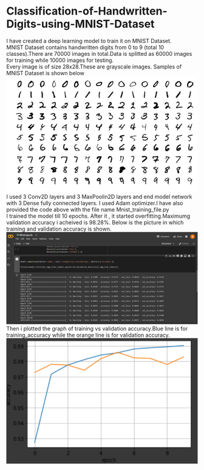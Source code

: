 # Classification-of-Handwritten-Digits-using-MNIST-Dataset  
I have created a deep learning model to train it on MNIST Dataset.  
MNIST Dataset contains handwritten digits from 0 to 9 (total 10 classes).There are 70000 images in total.Data is splitted as 60000 images for training while 10000 images for testing.  
Every image is of size 28x28.These are grayscale images. Samples of MNIST Dataset is shown below ![Screenshot](Mnistsamples.png)  
I used 3 Conv2D layers and 3 MaxPoolin2D layers and end model network with 3 Dense fully connected layers. I used Adam optimizer.I have also provided the code above with the file name Mnist_training_file.py    
I trained the model till 10 epochs. After it , it started overfitting.Maximumg validation accuracy i acheived is 98.28%.  Below is the picture in which training and validation accuracy is shown.![Screenshot](Mnist_training.png)  
Then i plotted the graph of training vs validation accuracy.Blue line is for training_accuracy while the orange line is for validation accuracy.  ![Screenshot](Mnist_graph.png)  
